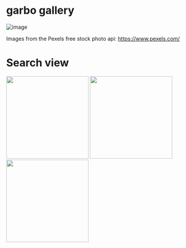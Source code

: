 # garbo gallery

![image](https://user-images.githubusercontent.com/37696410/217313757-68302a45-2573-4019-97fb-826e5294ca9a.png)

Images from the Pexels free stock photo api: https://www.pexels.com/

# Search view

<img src="https://user-images.githubusercontent.com/37696410/216838604-f7433d4c-8400-454f-a52d-16d1f05d418e.png" width="220"> <img src="https://user-images.githubusercontent.com/37696410/216838630-eb9c7027-ff0e-4078-9998-6dabf94c3fe7.png" width="220"> <img src="https://user-images.githubusercontent.com/37696410/216839169-c24f6631-ab9a-4423-b7c6-b7ed9c1eca44.png" width="220">

